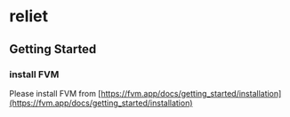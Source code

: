 # reliet

## Getting Started

### install FVM

Please install FVM from [https://fvm.app/docs/getting_started/installation](https://fvm.app/docs/getting_started/installation)
